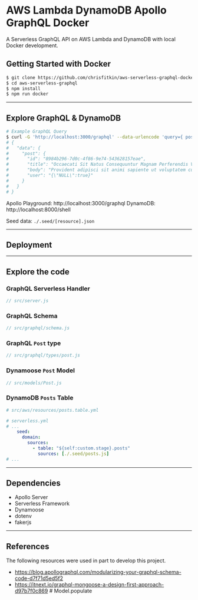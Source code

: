 <!--
title: GraphQL query endpoint in NodeJS on AWS with DynamoDB
description: A single-module GraphQL endpoint with query and mutation functionality.
layout: Doc
-->

# AWS Lambda DynamoDB Apollo GraphQL Docker

A Serverless GraphQL API on AWS Lambda and DynamoDB with local Docker development.

## Getting Started with Docker

```sh
$ git clone https://github.com/chrisfitkin/aws-serverless-graphql-docker.git
$ cd aws-serverless-graphql
$ npm install
$ npm run docker
```

---

## Explore GraphQL & DynamoDB

```sh
# Example GraphQL Query
$ curl -G 'http://localhost:3000/graphql' --data-urlencode 'query={ posts }'
# {
#   "data": {
#     "post": {
#       "id": "8984b296-7d0c-4f86-9e74-543628157eae",
#       "title": "Occaecati Sit Natus Consequuntur Magnam Perferendis Velit",
#       "body": "Provident adipisci sit animi sapiente ut voluptatem cumque dolores. Et rerum et omnis iusto quos laudantium sed et. Non nihil laboriosam omnis voluptates facere reiciendis.\n \rAmet maxime repudiandae facilis qui eligendi et praesentium at. Eum sit modi. Unde itaque quos odit deleniti. Voluptatibus placeat molestiae. Dolores iusto repellendus numquam quasi nam. Officia impedit et sunt facere fuga.\n \rBeatae qui doloremque pariatur harum autem consequatur quod aut. Odio autem soluta dicta officiis. In et molestias.",
#       "user": "{\"NULL\":true}"
#     }
#   }
# }
```

Apollo Playground: http://localhost:3000/graphql
DynamoDB: http://localhost:8000/shell

Seed data: `./.seed/[resource].json`

---

## Deployment

---

## Explore the code

### GraphQL Serverless Handler

```js
// src/server.js
```

### GraphQL Schema

```js
// src/graphql/schema.js
```

### GraphQL `Post` type

```js
// src/graphql/types/post.js
```

### Dynamoose `Post` Model

```js
// src/models/Post.js
```

### DynamoDB `Posts` Table

```yml
# src/aws/resources/posts.table.yml
```

```yml
# serverless.yml
# ...
    seed:
      domain:
        sources:
          - table: "${self:custom.stage}.posts"
            sources: [./.seed/posts.js]
# ...
```

---

## Dependencies

* Apollo Server
* Serverless Framework
* Dynamoose
* dotenv
* fakerjs

---

## References

The following resources were used in part to develop this project.

* https://blog.apollographql.com/modularizing-your-graphql-schema-code-d7f71d5ed5f2
* https://itnext.io/graphql-mongoose-a-design-first-approach-d97b7f0c869 # Model.populate

